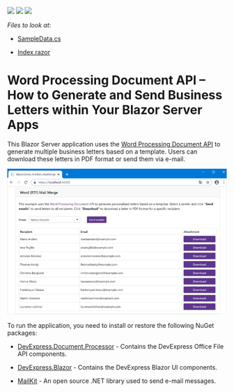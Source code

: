 <!-- default badges list -->
![](https://img.shields.io/endpoint?url=https://codecentral.devexpress.com/api/v1/VersionRange/301388415/21.2.6%2B)
[![](https://img.shields.io/badge/Open_in_DevExpress_Support_Center-FF7200?style=flat-square&logo=DevExpress&logoColor=white)](https://supportcenter.devexpress.com/ticket/details/T937121)
[![](https://img.shields.io/badge/📖_How_to_use_DevExpress_Examples-e9f6fc?style=flat-square)](https://docs.devexpress.com/GeneralInformation/403183)
<!-- default badges end -->
<!-- default file list -->
*Files to look at*:

* [SampleData.cs](./CS/BlazorApp_WordProcessing/Data/SampleData.cs)

* [Index.razor](./CS/BlazorApp_WordProcessing/Pages/Index.razor)
<!-- default file list end -->

# Word Processing Document API – How to Generate and Send Business Letters within Your Blazor Server Apps

This Blazor Server application uses the [Word Processing Document API](https://docs.devexpress.com/OfficeFileAPI/17488/word-processing-document-api?p=netstandard) to generate multiple business letters based on a template. Users can download these letters in PDF format or send them via e-mail.

![Word Processing - Final App](./images/word-processing-blazor-final-app.png)

To run the application, you need to install or restore the following NuGet packages:

* [DevExpress.Document.Processor](https://nuget.devexpress.com/packages/DevExpress.Document.Processor/) - Contains the DevExpress Office File API components.

* [DevExpress.Blazor](https://nuget.devexpress.com/packages/DevExpress.Blazor/) - Contains the DevExpress Blazor UI components.

* [MailKit](https://www.nuget.org/packages/MailKit/) - An open source .NET library used to send e-mail messages.
